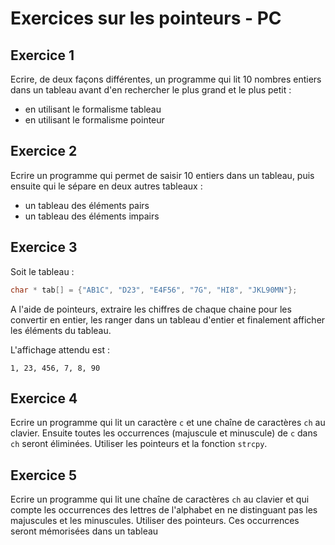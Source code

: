 # Exercices sur les pointeurs - PC

## Exercice 1

Ecrire, de deux façons différentes, un programme qui lit 10 nombres entiers dans un tableau avant d'en rechercher le plus grand et le plus petit :
+ en utilisant le formalisme tableau
+ en utilisant le formalisme pointeur

## Exercice 2

Ecrire un programme qui permet de saisir 10 entiers dans un tableau, puis ensuite qui le sépare en deux autres tableaux :
+ un tableau des éléments pairs
+ un tableau des éléments impairs

## Exercice 3

Soit le tableau :

```c
char * tab[] = {"AB1C", "D23", "E4F56", "7G", "HI8", "JKL90MN"};
```

A l'aide de pointeurs, extraire les chiffres de chaque chaine pour les convertir en entier, les ranger dans un tableau d'entier et finalement afficher les éléments du tableau.

L'affichage attendu est :

```
1, 23, 456, 7, 8, 90
```

## Exercice 4

Ecrire un programme qui lit un caractère ```c``` et une chaîne de caractères ```ch``` au clavier. Ensuite toutes les occurrences (majuscule et minuscule) de ```c``` dans ```ch``` seront éliminées. Utiliser les pointeurs et la fonction ```strcpy```.

## Exercice 5

Ecrire un programme qui lit une chaîne de caractères ```ch``` au clavier et qui compte les occurrences des lettres de l'alphabet en ne distinguant pas les majuscules et les minuscules. Utiliser des pointeurs. Ces occurrences seront mémorisées dans un tableau